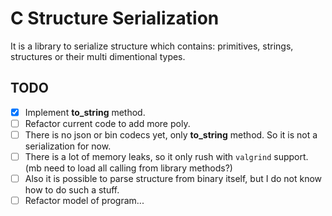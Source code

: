 # C Structure Serialization

It is a library to serialize structure which contains: primitives, strings, structures or their multi dimentional types.

## TODO
 - [x] Implement **to_string** method.
 - [ ] Refactor current code to add more poly.
 - [ ] There is no json or bin codecs yet, only **to_string** method. So it is not a serialization for now.
 - [ ] There is a lot of memory leaks, so it only rush with `valgrind` support. (mb need to load all calling from library methods?)
 - [ ] Also it is possible to parse structure from binary itself, but I do not know how to do such a stuff.
 - [ ] Refactor model of program...
